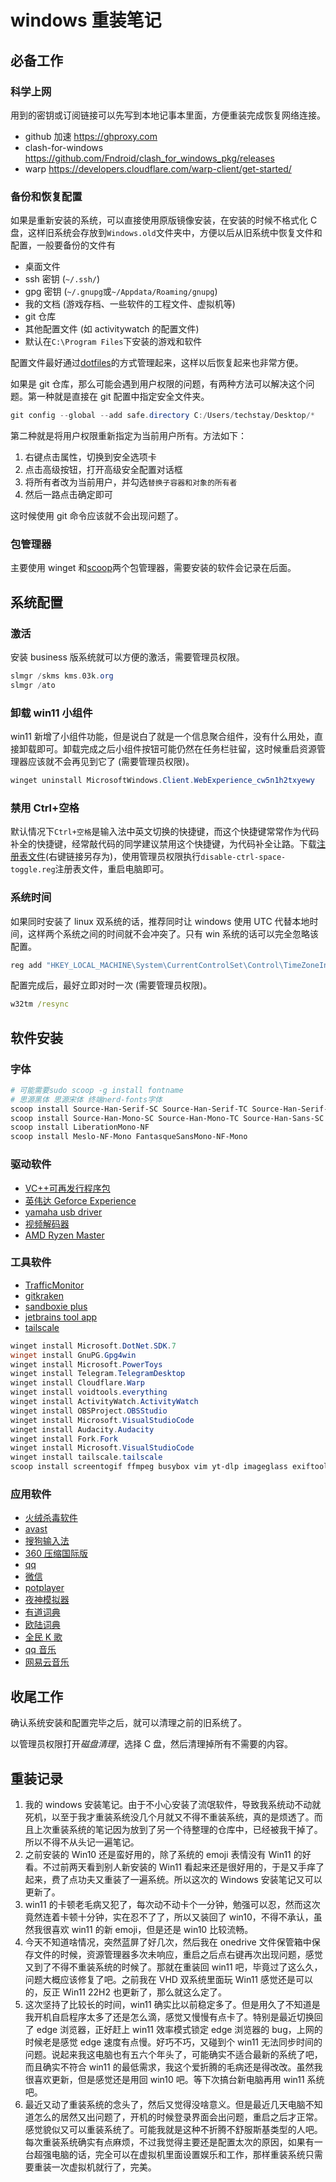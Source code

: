 # windows 重装笔记

## 必备工作

### 科学上网

用到的密钥或订阅链接可以先写到本地记事本里面，方便重装完成恢复网络连接。

- github 加速 <https://ghproxy.com>
- clash-for-windows <https://github.com/Fndroid/clash_for_windows_pkg/releases>
- warp <https://developers.cloudflare.com/warp-client/get-started/>

### 备份和恢复配置

如果是重新安装的系统，可以直接使用原版镜像安装，在安装的时候不格式化 C 盘，这样旧系统会存放到`Windows.old`文件夹中，方便以后从旧系统中恢复文件和配置，一般要备份的文件有

- 桌面文件
- ssh 密钥 (`~/.ssh/`)
- gpg 密钥 (`~/.gnupg`或`~/Appdata/Roaming/gnupg`)
- 我的文档 (游戏存档、一些软件的工程文件、虚拟机等)
- git 仓库
- 其他配置文件 (如 activitywatch 的配置文件)
- 默认在`C:\Program Files`下安装的游戏和软件

配置文件最好通过[dotfiles](https://github.com/techstay/dotfiles-windows)的方式管理起来，这样以后恢复起来也非常方便。

如果是 git 仓库，那么可能会遇到用户权限的问题，有两种方法可以解决这个问题。第一种就是直接在 git 配置中指定安全文件夹。

```powershell
git config --global --add safe.directory C:/Users/techstay/Desktop/*
```

第二种就是将用户权限重新指定为当前用户所有。方法如下：

1. 右键点击属性，切换到安全选项卡
2. 点击高级按钮，打开高级安全配置对话框
3. 将所有者改为当前用户，并勾选`替换子容器和对象的所有者`
4. 然后一路点击确定即可

这时候使用 git 命令应该就不会出现问题了。

### 包管理器

主要使用 winget 和[scoop](./scoop.md)两个包管理器，需要安装的软件会记录在后面。

## 系统配置

### 激活

安装 business 版系统就可以方便的激活，需要管理员权限。

```powershell
slmgr /skms kms.03k.org
slmgr /ato
```

### 卸载 win11 小组件

win11 新增了小组件功能，但是说白了就是一个信息聚合组件，没有什么用处，直接卸载即可。卸载完成之后小组件按钮可能仍然在任务栏驻留，这时候重启资源管理器应该就不会再见到它了 (需要管理员权限)。

```powershell
winget uninstall MicrosoftWindows.Client.WebExperience_cw5n1h2txyewy
```

### 禁用 Ctrl+空格

默认情况下`Ctrl+空格`是输入法中英文切换的快捷键，而这个快捷键常常作为代码补全的快捷键，经常敲代码的同学建议禁用这个快捷键，为代码补全让路。下载[注册表文件](/windows/disable-ctrl-space-hotkey.reg)(右键链接另存为)，使用管理员权限执行`disable-ctrl-space-toggle.reg`注册表文件，重启电脑即可。

### 系统时间

如果同时安装了 linux 双系统的话，推荐同时让 windows 使用 UTC 代替本地时间，这样两个系统之间的时间就不会冲突了。只有 win 系统的话可以完全忽略该配置。

```powershell
reg add "HKEY_LOCAL_MACHINE\System\CurrentControlSet\Control\TimeZoneInformation" /v RealTimeIsUniversal /d 1 /t REG_QWORD /f
```

配置完成后，最好立即对时一次 (需要管理员权限)。

```cmd
w32tm /resync
```

## 软件安装

### 字体

```powershell
# 可能需要sudo scoop -g install fontname
# 思源黑体 思源宋体 终端nerd-fonts字体
scoop install Source-Han-Serif-SC Source-Han-Serif-TC Source-Han-Serif-J Source-Han-Serif-K
scoop install Source-Han-Mono-SC Source-Han-Mono-TC Source-Han-Sans-SC Source-Han-Sans-TC Source-Han-Sans-J
scoop install LiberationMono-NF
scoop install Meslo-NF-Mono FantasqueSansMono-NF-Mono
```

### 驱动软件

- [VC++可再发行程序包](https://learn.microsoft.com/en-US/cpp/windows/latest-supported-vc-redist)
- [英伟达 Geforce Experience](https://www.nvidia.com/en-us/geforce/geforce-experience/)
- [yamaha usb driver](https://usa.yamaha.com/support/updates/yamaha_steinberg_usb_driver_for_win.html)
- [视频解码器](https://codecguide.com/klcp_beta.htm)
- [AMD Ryzen Master](https://www.amd.com/zh-hans/technologies/ryzen-master)

### 工具软件

- [TrafficMonitor](https://gitee.com/zhongyang219/TrafficMonitor/releases)
- [gitkraken](https://www.gitkraken.com/download/windows64)
- [sandboxie plus](https://github.com/sandboxie-plus/Sandboxie/releases)
- [jetbrains tool app](https://www.jetbrains.com/toolbox-app/)
- [tailscale](https://tailscale.com/download)

```powershell
winget install Microsoft.DotNet.SDK.7
winget install GnuPG.Gpg4win
winget install Microsoft.PowerToys
winget install Telegram.TelegramDesktop
winget install Cloudflare.Warp
winget install voidtools.everything
winget install ActivityWatch.ActivityWatch
winget install OBSProject.OBSStudio
winget install Microsoft.VisualStudioCode
winget install Audacity.Audacity
winget install Fork.Fork
winget install Microsoft.VisualStudioCode
winget install tailscale.tailscale
scoop install screentogif ffmpeg busybox vim yt-dlp imageglass exiftool
```

### 应用软件

- [火绒杀毒软件](https://www.huorong.cn/person5.html)
- [avast](https://www.avast.com/zh-cn/free-antivirus-download#pc)
- [搜狗输入法](https://pinyin.sogou.com/)
- [360 压缩国际版](https://www.360totalsecurity.com/zh-cn/360zip/)
- [qq](https://im.qq.com/pcqq)
- [微信](https://pc.weixin.qq.com)
- [potplayer](https://potplayer.daum.net)
- [夜神模拟器](https://www.yeshen.com)
- [有道词典](http://cidian.youdao.com/index.html)
- [欧陆词典](https://www.eudic.net/v4/en/app/download)
- [全民 K 歌](https://kg.qq.com/index-pc.html)
- [qq 音乐](https://y.qq.com)
- [网易云音乐](https://music.163.com/#/download)

## 收尾工作

确认系统安装和配置完毕之后，就可以清理之前的旧系统了。

以管理员权限打开*磁盘清理*，选择 C 盘，然后清理掉所有不需要的内容。

## 重装记录

1. 我的 windows 安装笔记。由于不小心安装了流氓软件，导致我系统动不动就死机，以至于我才重装系统没几个月就又不得不重装系统，真的是烦透了。而且上次重装系统的笔记因为放到了另一个待整理的仓库中，已经被我干掉了。所以不得不从头记一遍笔记。
1. 之前安装的 Win10 还是蛮好用的，除了系统的 emoji 表情没有 Win11 的好看。不过前两天看到别人新安装的 Win11 看起来还是很好用的，于是又手痒了起来，费了点功夫又重装了一遍系统。所以这次的 Windows 安装笔记又可以更新了。
1. win11 的卡顿老毛病又犯了，每次动不动卡个一分钟，勉强可以忍，然而这次竟然连着卡顿十分钟，实在忍不了了，所以又装回了 win10，不得不承认，虽然我很喜欢 win11 的新 emoji，但是还是 win10 比较流畅。
1. 今天不知道啥情况，突然蓝屏了好几次，然后我在 onedrive 文件保管箱中保存文件的时候，资源管理器多次未响应，重启之后点右键再次出现问题，感觉又到了不得不重装系统的时候了。那就在重装回 win11 吧，毕竟过了这么久，问题大概应该修复了吧。之前我在 VHD 双系统里面玩 Win11 感觉还是可以的，反正 Win11 22H2 也更新了，那么就这么定了。
1. 这次坚持了比较长的时间，win11 确实比以前稳定多了。但是用久了不知道是我开机自启程序太多了还是怎么滴，感觉又慢慢有点卡了。特别是最近切换回了 edge 浏览器，正好赶上 win11 效率模式锁定 edge 浏览器的 bug，上网的时候老是感觉 edge 速度有点慢。好巧不巧，又碰到个 win11 无法同步时间的问题。说起来我这电脑也有五六个年头了，可能确实不适合最新的系统了吧，而且确实不符合 win11 的最低需求，我这个爱折腾的毛病还是得改改。虽然我很喜欢更新，但是感觉还是用回 win10 吧。等下次搞台新电脑再用 win11 系统吧。
1. 最近又动了重装系统的念头了，然后又觉得没啥意义。但是最近几天电脑不知道怎么的居然又出问题了，开机的时候登录界面会出问题，重启之后才正常。感觉貌似又可以重装系统了。可能我就是这种不折腾不舒服斯基类型的人吧。每次重装系统确实有点麻烦，不过我觉得主要还是配置太次的原因，如果有一台超强电脑的话，完全可以在虚拟机里面设置娱乐和工作，那样重装系统只需要重装一次虚拟机就行了，完美。
